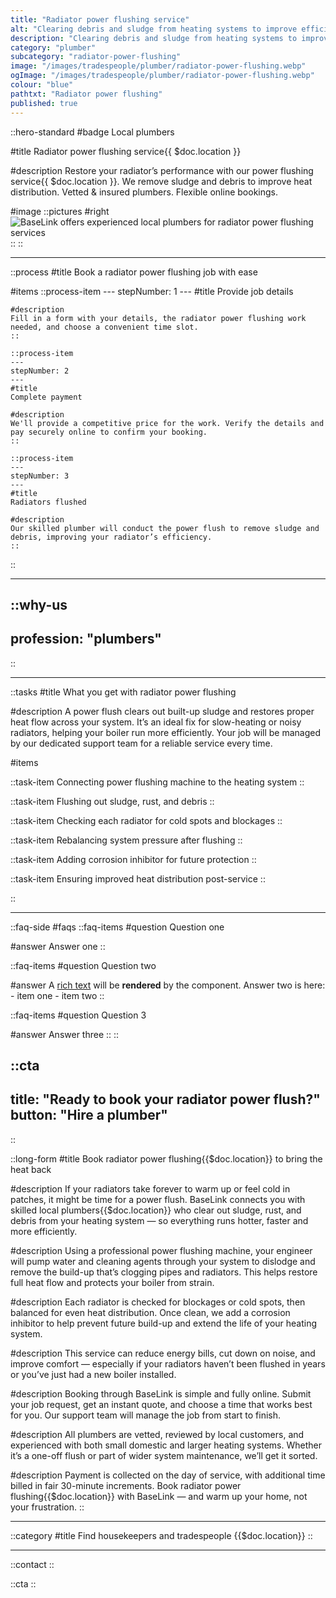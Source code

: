 ```yaml
---
title: "Radiator power flushing service"
alt: "Clearing debris and sludge from heating systems to improve efficiency"
description: "Clearing debris and sludge from heating systems to improve efficiency"
category: "plumber"
subcategory: "radiator-power-flushing"
image: "/images/tradespeople/plumber/radiator-power-flushing.webp"
ogImage: "/images/tradespeople/plumber/radiator-power-flushing.webp"
colour: "blue"
pathtxt: "Radiator power flushing"
published: true
---
```


::hero-standard
#badge
Local plumbers

#title
Radiator power flushing service{{ $doc.location }}

#description
Restore your radiator’s performance with our power flushing service{{ $doc.location }}. We remove sludge and debris to improve heat distribution. Vetted & insured plumbers. Flexible online bookings.

#image
    ::pictures
    #right
    ![BaseLink offers experienced local plumbers for radiator power flushing services](/images/tradespeople/plumber/radiator-power-flushing.webp)
    ::
::

---

::process
#title
Book a radiator power flushing job with ease

#items
    ::process-item
    ---
    stepNumber: 1
    ---
    #title
    Provide job details

    #description
    Fill in a form with your details, the radiator power flushing work needed, and choose a convenient time slot.
    ::
    
    ::process-item
    ---
    stepNumber: 2
    ---
    #title
    Complete payment

    #description
    We'll provide a competitive price for the work. Verify the details and pay securely online to confirm your booking.
    ::

    ::process-item
    ---
    stepNumber: 3
    ---
    #title
    Radiators flushed

    #description
    Our skilled plumber will conduct the power flush to remove sludge and debris, improving your radiator’s efficiency.
    ::
::

---

::why-us
---
profession: "plumbers"
---
::

---

::tasks
#title
What you get with radiator power flushing

#description
A power flush clears out built-up sludge and restores proper heat flow across your system. It’s an ideal fix for slow-heating or noisy radiators, helping your boiler run more efficiently. Your job will be managed by our dedicated support team for a reliable service every time.

#items

  ::task-item
  Connecting power flushing machine to the heating system
  ::

  ::task-item
  Flushing out sludge, rust, and debris
  ::

  ::task-item
  Checking each radiator for cold spots and blockages
  ::

  ::task-item
  Rebalancing system pressure after flushing
  ::

  ::task-item
  Adding corrosion inhibitor for future protection
  ::

  ::task-item
  Ensuring improved heat distribution post-service
  ::

::

---

::faq-side
#faqs
  ::faq-items
  #question
  Question one

  #answer
  Answer one
  ::

  ::faq-items
  #question
  Question two

  #answer
  A [rich text](/services/commercial-cleaning) will be **rendered** by the component.
  Answer two is here:
    - item one
    - item two
  ::

  ::faq-items
  #question
  Question 3

  #answer
  Answer three
  ::
::

::cta
---
title: "Ready to book your radiator power flush?"
button: "Hire a plumber"
---
::

::long-form
#title
Book radiator power flushing{{$doc.location}} to bring the heat back

#description
If your radiators take forever to warm up or feel cold in patches, it might be time for a power flush. BaseLink connects you with skilled local plumbers{{$doc.location}} who clear out sludge, rust, and debris from your heating system — so everything runs hotter, faster and more efficiently.

#description
Using a professional power flushing machine, your engineer will pump water and cleaning agents through your system to dislodge and remove the build-up that’s clogging pipes and radiators. This helps restore full heat flow and protects your boiler from strain.

#description
Each radiator is checked for blockages or cold spots, then balanced for even heat distribution. Once clean, we add a corrosion inhibitor to help prevent future build-up and extend the life of your heating system.

#description
This service can reduce energy bills, cut down on noise, and improve comfort — especially if your radiators haven’t been flushed in years or you’ve just had a new boiler installed.

#description
Booking through BaseLink is simple and fully online. Submit your job request, get an instant quote, and choose a time that works best for you. Our support team will manage the job from start to finish.

#description
All plumbers are vetted, reviewed by local customers, and experienced with both small domestic and larger heating systems. Whether it’s a one-off flush or part of wider system maintenance, we’ll get it sorted.

#description
Payment is collected on the day of service, with additional time billed in fair 30-minute increments. Book radiator power flushing{{$doc.location}} with BaseLink — and warm up your home, not your frustration.
::

---

::category
#title
Find housekeepers and tradespeople {{$doc.location}}
::

---

::contact
::

::cta
::